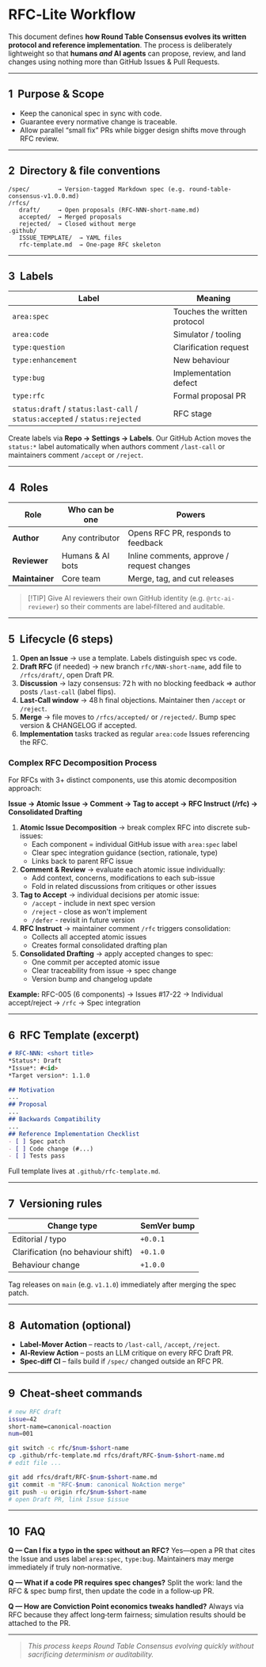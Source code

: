 # RFC‑Lite Workflow

This document defines **how Round Table Consensus evolves its written protocol and reference implementation**. The process is deliberately lightweight so that **humans *and* AI agents** can propose, review, and land changes using nothing more than GitHub Issues & Pull Requests.

---

## 1  Purpose & Scope

* Keep the canonical spec in sync with code.
* Guarantee every normative change is traceable.
* Allow parallel “small fix” PRs while bigger design shifts move through RFC review.

---

## 2  Directory & file conventions

```
/spec/        → Version‑tagged Markdown spec (e.g. round-table-consensus-v1.0.0.md)
/rfcs/
   draft/     → Open proposals (RFC‑NNN‑short-name.md)
   accepted/  → Merged proposals
   rejected/  → Closed without merge
.github/
   ISSUE_TEMPLATE/  → YAML files
   rfc-template.md  → One‑page RFC skeleton
```

---

## 3  Labels

| Label                                                                       | Meaning                      |
| --------------------------------------------------------------------------- | ---------------------------- |
| `area:spec`                                                                 | Touches the written protocol |
| `area:code`                                                                 | Simulator / tooling          |
| `type:question`                                                             | Clarification request        |
| `type:enhancement`                                                          | New behaviour                |
| `type:bug`                                                                  | Implementation defect        |
| `type:rfc`                                                                  | Formal proposal PR           |
| `status:draft` / `status:last-call` / `status:accepted` / `status:rejected` | RFC stage                    |

Create labels via **Repo → Settings → Labels**. Our GitHub Action moves the `status:*` label automatically when authors comment `/last-call` or maintainers comment `/accept` or `/reject`.

---

## 4  Roles

| Role           | Who can be one   | Powers                                     |
| -------------- | ---------------- | ------------------------------------------ |
| **Author**     | Any contributor  | Opens RFC PR, responds to feedback         |
| **Reviewer**   | Humans & AI bots | Inline comments, approve / request changes |
| **Maintainer** | Core team        | Merge, tag, and cut releases               |

> \[!TIP]
> Give AI reviewers their own GitHub identity (e.g. `@rtc-ai-reviewer`) so their comments are label‑filtered and auditable.

---

## 5  Lifecycle (6 steps)

1. **Open an Issue** → use a template. Labels distinguish spec vs code.
2. **Draft RFC** (if needed) → new branch `rfc/NNN-short-name`, add file to `/rfcs/draft/`, open Draft PR.
3. **Discussion** → lazy consensus: 72 h with no blocking feedback ⇒ author posts `/last-call` (label flips).
4. **Last‑Call window** → 48 h final objections. Maintainer then `/accept` or `/reject`.
5. **Merge** → file moves to `/rfcs/accepted/` or `/rejected/`. Bump spec version & CHANGELOG if accepted.
6. **Implementation** tasks tracked as regular `area:code` Issues referencing the RFC.

### Complex RFC Decomposition Process

For RFCs with 3+ distinct components, use this atomic decomposition approach:

**Issue → Atomic Issue → Comment → Tag to accept → RFC Instruct (/rfc) → Consolidated Drafting**

1. **Atomic Issue Decomposition** → break complex RFC into discrete sub-issues:
   - Each component = individual GitHub issue with `area:spec` label  
   - Clear spec integration guidance (section, rationale, type)
   - Links back to parent RFC issue
2. **Comment & Review** → evaluate each atomic issue individually:
   - Add context, concerns, modifications to each sub-issue
   - Fold in related discussions from critiques or other issues  
3. **Tag to Accept** → individual decisions per atomic issue:
   - `/accept` - include in next spec version
   - `/reject` - close as won't implement
   - `/defer` - revisit in future version
4. **RFC Instruct** → maintainer comment `/rfc` triggers consolidation:
   - Collects all accepted atomic issues
   - Creates formal consolidated drafting plan
5. **Consolidated Drafting** → apply accepted changes to spec:
   - One commit per accepted atomic issue
   - Clear traceability from issue → spec change
   - Version bump and changelog update

**Example:** RFC-005 (6 components) → Issues #17-22 → Individual accept/reject → `/rfc` → Spec integration

---

## 6  RFC Template (excerpt)

```md
# RFC‑NNN: <short title>
*Status*: Draft
*Issue*: #<id>
*Target version*: 1.1.0

## Motivation
...
## Proposal
...
## Backwards Compatibility
...
## Reference Implementation Checklist
- [ ] Spec patch
- [ ] Code change (#...)
- [ ] Tests pass
```

Full template lives at `.github/rfc-template.md`.

---

## 7  Versioning rules

| Change type                        | SemVer bump |
| ---------------------------------- | ----------- |
| Editorial / typo                   | `+0.0.1`    |
| Clarification (no behaviour shift) | `+0.1.0`    |
| Behaviour change                   | `+1.0.0`    |

Tag releases on `main` (e.g. `v1.1.0`) immediately after merging the spec patch.

---

## 8  Automation (optional)

* **Label‑Mover Action** – reacts to `/last-call`, `/accept`, `/reject`.
* **AI‑Review Action** – posts an LLM critique on every RFC Draft PR.
* **Spec‑diff CI** – fails build if `/spec/` changed outside an RFC PR.

---

## 9  Cheat‑sheet commands

```bash
# new RFC draft
issue=42
short-name=canonical-noaction
num=001

git switch -c rfc/$num-$short-name
cp .github/rfc-template.md rfcs/draft/RFC-$num-$short-name.md
# edit file ...

git add rfcs/draft/RFC-$num-$short-name.md
git commit -m "RFC-$num: canonical NoAction merge"
git push -u origin rfc/$num-$short-name
# open Draft PR, link Issue $issue
```

---

## 10  FAQ

**Q — Can I fix a typo in the spec without an RFC?**
Yes—open a PR that cites the Issue and uses label `area:spec`, `type:bug`. Maintainers may merge immediately if truly non‑normative.

**Q — What if a code PR requires spec changes?**
Split the work: land the RFC & spec bump first, then update the code in a follow‑up PR.

**Q — How are Conviction Point economics tweaks handled?**
Always via RFC because they affect long‑term fairness; simulation results should be attached to the PR.

---

> *This process keeps Round Table Consensus evolving quickly without sacrificing determinism or auditability.*
